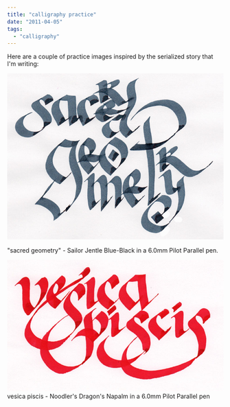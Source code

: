 ```yaml
---
title: "calligraphy practice"
date: "2011-04-05"
tags: 
  - "calligraphy"
---
```


Here are a couple of practice images inspired by the serialized story that I'm writing:

![](sacred-geometry.jpg)

"sacred geometry" - Sailor Jentle Blue-Black in a 6.0mm Pilot Parallel pen.

  

![](vesica-piscis.jpg)
vesica piscis - Noodler's Dragon's Napalm in a 6.0mm Pilot Parallel pen
